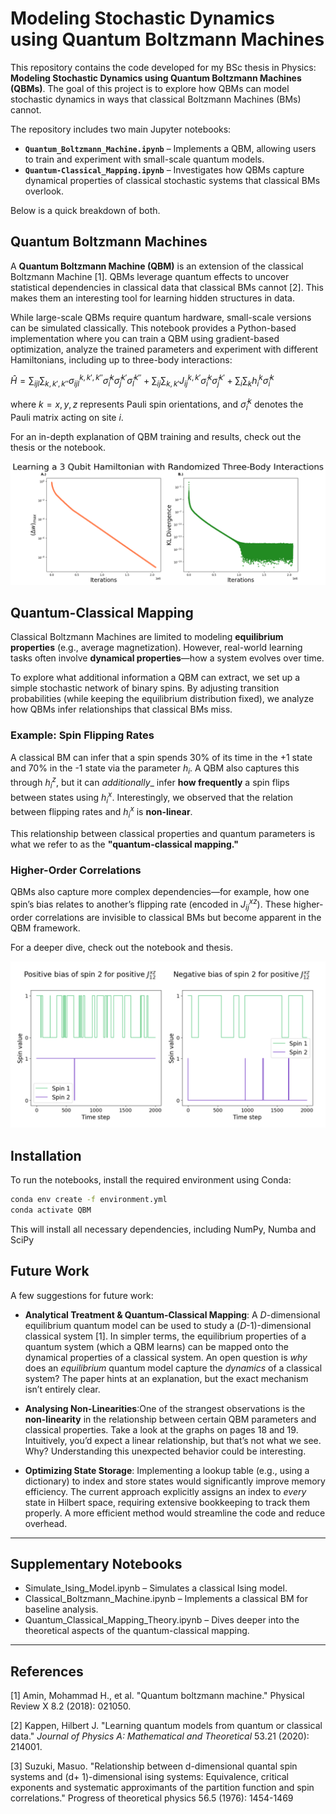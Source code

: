 # Modeling Stochastic Dynamics using Quantum Boltzmann Machines

This repository contains the code developed for my BSc thesis in Physics: **Modeling Stochastic Dynamics using Quantum Boltzmann Machines (QBMs)**. The goal of this project is to explore how QBMs can model stochastic dynamics in ways that classical Boltzmann Machines (BMs) cannot.

The repository includes two main Jupyter notebooks:

- **`Quantum_Boltzmann_Machine.ipynb`** – Implements a QBM, allowing users to train and experiment with small-scale quantum models.
- **`Quantum-Classical_Mapping.ipynb`** – Investigates how QBMs capture dynamical properties of classical stochastic systems that classical BMs overlook.

Below is a quick breakdown of both.

## Quantum Boltzmann Machines

A **Quantum Boltzmann Machine (QBM)** is an extension of the classical Boltzmann Machine [1]. QBMs leverage quantum effects to uncover statistical dependencies in classical data that classical BMs cannot [2]. This makes them an interesting tool for learning hidden structures in data.

While large-scale QBMs require quantum hardware, small-scale versions can be simulated classically. This notebook provides a Python-based implementation where you can train a QBM using gradient-based optimization, analyze the trained parameters and experiment with different Hamiltonians, including up to three-body interactions:

$\hat{H} = \sum_{ijl} \sum_{k,k',k''} \sigma^{k,k',k''}_{ijl} \hat{\sigma}^k_i \hat{\sigma}^{k'}_j \hat{\sigma}^{k''}_l + \sum_{ij} \sum_{k,k'} J^{k,k'}_{ij} \hat{\sigma}^k_i \hat{\sigma}^{k'}_j + \sum_{i} \sum_{k} h^k_i \hat{\sigma}^k_i$

where $k = x,y,z$ represents Pauli spin orientations, and $\hat{\sigma}^k_i$ denotes the Pauli matrix acting on site $i$.

For an in-depth explanation of QBM training and results, check out the thesis or the notebook.

![QBM](QBM_Example.png)


## Quantum-Classical Mapping

Classical Boltzmann Machines are limited to modeling **equilibrium properties** (e.g., average magnetization). However, real-world learning tasks often involve **dynamical properties**—how a system evolves over time.

To explore what additional information a QBM can extract, we set up a simple stochastic network of binary spins. By adjusting transition probabilities (while keeping the equilibrium distribution fixed), we analyze how QBMs infer relationships that classical BMs miss.

### Example: Spin Flipping Rates

A classical BM can infer that a spin spends 30% of its time in the +1 state and 70% in the -1 state via the parameter $h_i$. A QBM also captures this through $h^z_i$, but it can _additionally__ infer **how frequently** a spin flips between states using $h^x_i$. Interestingly, we observed that the relation between flipping rates and $h^x_i$ is **non-linear**.

This relationship between classical properties and quantum parameters is what we refer to as the **"quantum-classical mapping."**

### Higher-Order Correlations

QBMs also capture more complex dependencies—for example, how one spin’s bias relates to another’s flipping rate (encoded in $J_{ij}^{xz}$). These higher-order correlations are invisible to classical BMs but become apparent in the QBM framework.

For a deeper dive, check out the notebook and thesis.

![Quantum-Classical Mapping](QMCM_Example.png)

## Installation

To run the notebooks, install the required environment using Conda:

```bash
conda env create -f environment.yml
conda activate QBM
```

This will install all necessary dependencies, including NumPy, Numba and SciPy

## Future Work

A few suggestions for future work:

- **Analytical Treatment & Quantum-Classical Mapping**: A *D*-dimensional equilibrium quantum model can be used to study a (*D*-1)-dimensional classical system [1]. In simpler terms, the equilibrium properties of a quantum system (which a QBM learns) can be mapped onto the dynamical properties of a classical system. An open question is *why* does an *equilibrium* quantum model capture the *dynamics* of a classical system? The paper hints at an explanation, but the exact mechanism isn’t entirely clear.

- **Analysing Non-Linearities**:One of the strangest observations is the **non-linearity** in the relationship between certain QBM parameters and classical properties. Take a look at the graphs on pages 18 and 19. Intuitively, you’d expect a linear relationship, but that’s not what we see. Why? Understanding this unexpected behavior could be interesting.

- **Optimizing State Storage**: Implementing a lookup table (e.g., using a dictionary) to index and store states would significantly improve memory efficiency. The current approach explicitly assigns an index to *every* state in Hilbert space, requiring extensive bookkeeping to track them properly. A more efficient method would streamline the code and reduce overhead.

---

## Supplementary Notebooks

- Simulate_Ising_Model.ipynb – Simulates a classical Ising model.
- Classical_Boltzmann_Machine.ipynb – Implements a classical BM for baseline analysis.
- Quantum_Classical_Mapping_Theory.ipynb – Dives deeper into the theoretical aspects of the quantum-classical mapping.

---

## References

[1] Amin, Mohammad H., et al. "Quantum boltzmann machine." Physical Review X 8.2 (2018): 021050.

[2] Kappen, Hilbert J. "Learning quantum models from quantum or classical data." _Journal of Physics A: Mathematical and Theoretical_ 53.21 (2020): 214001.

[3] Suzuki, Masuo. "Relationship between d-dimensional quantal spin systems and (d+ 1)-dimensional ising systems: Equivalence, critical exponents and systematic approximants of the partition function and spin correlations." Progress of theoretical physics 56.5 (1976): 1454-1469